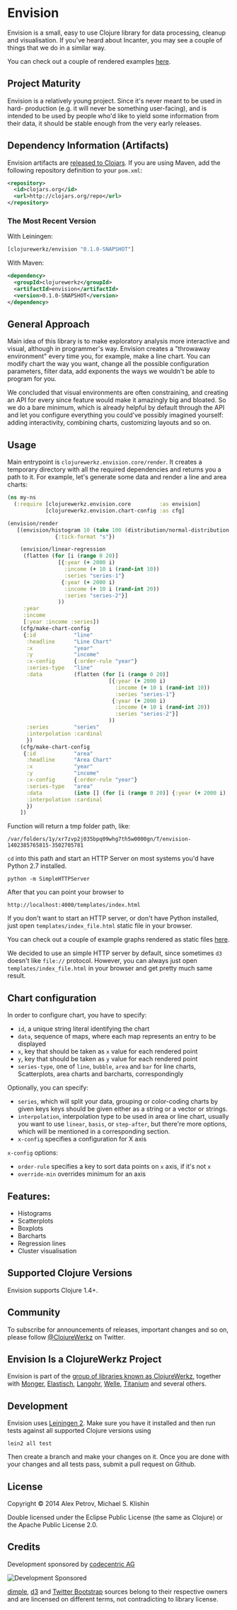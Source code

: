 # Envision

Envision is a small, easy to use Clojure library for data processing, cleanup
and visualisation. If you've heard about Incanter, you may see a couple of things
that we do in a similar way. 

You can check out a couple of rendered examples [here](http://coffeenco.de/articles/envision/templates/index_file.html).

## Project Maturity

Envision is a relatively young project. Since it's never meant to be used in hard-
production (e.g. it will never be something user-facing), and is intended to be 
used by people who'd like to yield some information from their data, it should 
be stable enough from the very early releases.

## Dependency Information (Artifacts)

Envision artifacts are [released to Clojars](https://clojars.org/clojurewerkz/envision). If you are using Maven, add the following repository
definition to your `pom.xml`:

```xml
<repository>
  <id>clojars.org</id>
  <url>http://clojars.org/repo</url>
</repository>
```

### The Most Recent Version

With Leiningen:

``` clojure
[clojurewerkz/envision "0.1.0-SNAPSHOT"]
```

With Maven:

``` xml
<dependency>
  <groupId>clojurewerkz</groupId>
  <artifactId>envision</artifactId>
  <version>0.1.0-SNAPSHOT</version>
</dependency>
```

## General Approach

Main idea of this library is to make exploratory analysis more interactive and visual,
although in programmer's way. Envision creates a "throwaway environment" every time
you, for example, make a line chart. You can modify chart the way you want, change
all the possible configuration parameters, filter data, add exponents the ways we 
wouldn't be able to program for you.

We concluded that visual environments are often constraining, and creating an API
for every since feature would make it amazingly big and bloated. So we do a bare 
minimum, which is already helpful by default through the API and let you configure
everything you could've possibly imagined yourself: adding interactivity, combining
charts, customizing layouts and so on.

## Usage

Main entrypoint is `clojurewerkz.envision.core/render`. It creates a temporary
directory with all the required dependencies and returns you a path to it. For example,
let's generate some data and render a line and area charts:

```clj
(ns my-ns
  (:require [clojurewerkz.envision.core         :as envision]
            [clojurewerkz.envision.chart-config :as cfg]

(envision/render
   [(envision/histogram 10 (take 100 (distribution/normal-distribution 5 10))
               {:tick-format "s"})

    (envision/linear-regression
     (flatten (for [i (range 0 20)]
                [{:year (+ 2000 i)
                  :income (+ 10 i (rand-int 10))
                  :series "series-1"}
                 {:year (+ 2000 i)
                  :income (+ 10 i (rand-int 20))
                  :series "series-2"}]
                ))
     :year
     :income
     [:year :income :series])
    (cfg/make-chart-config
     {:id            "line"
      :headline      "Line Chart"
      :x             "year"
      :y             "income"
      :x-config      {:order-rule "year"}
      :series-type   "line"
      :data          (flatten (for [i (range 0 20)]
                                [{:year (+ 2000 i)
                                  :income (+ 10 i (rand-int 10))
                                  :series "series-1"}
                                 {:year (+ 2000 i)
                                  :income (+ 10 i (rand-int 20))
                                  :series "series-2"}]
                                ))
      :series        "series"
      :interpolation :cardinal
      })
    (cfg/make-chart-config
     {:id            "area"
      :headline      "Area Chart"
      :x             "year"
      :y             "income"
      :x-config      {:order-rule "year"}
      :series-type   "area"
      :data          (into [] (for [i (range 0 20)] {:year (+ 2000 i) :income (+ 10 i (rand-int 10))}))
      :interpolation :cardinal
      })
    ])
```

Function will return a tmp folder path, like: 

```
/var/folders/1y/xr7zvp2j035bpq09whg7th5w0000gn/T/envision-1402385765815-3502705781
```

`cd` into this path and start an HTTP Server on most systems you'd have Python 2.7 installed.

```
python -m SimpleHTTPServer
```

After that you can point your browser to 

```
http://localhost:4000/templates/index.html
```

If you don't want to start an HTTP server, or don't have Python installed, just open `templates/index_file.html` 
static file in your browser.

You can check out a couple of example graphs rendered as static files [here](http://coffeenco.de/articles/envision/templates/index_file.html).

We decided to use an simple HTTP server by default, since sometimes `d3` doesn't like `file://` protocol. However, 
you can always just open `templates/index_file.html` in your browser and get pretty much same result.

## Chart configuration

In order to configure chart, you have to specify:

  * `id`, a unique string literal identifying the chart
  * `data`, sequence of maps, where each map represents an entry to be displayed
  * `x`, key that should be taken as `x` value for each rendered point
  * `y`, key that should be taken as `y` value for each rendered point
  * `series-type`, one of `line`, `bubble`, `area` and `bar` for line charts, Scatterplots, 
     area charts and barcharts, correspondingly     

Optionally, you can specify: 

  * `series`, which will split your data, grouping or color-coding charts by given keys
    keys should be given either as a string or a vector or strings.
  * `interpolation`, interpolation type to be used in area or line chart, usually you want
    to use `linear`, `basis`, or `step-after`, but there're more options, which will be
    mentioned in a corresponding section.
  * `x-config` specifies a configuration for X axis
  
`x-config` options:
  * `order-rule` specifies a key to sort data points on `x` axis, if it's not `x` 
  * `override-min` overrides minimum for an axis
  
## Features:

 * Histograms 
 * Scatterplots
 * Boxplots
 * Barcharts
 * Regression lines
 * Cluster visualisation

## Supported Clojure Versions

Envision supports Clojure 1.4+.

## Community

To subscribe for announcements of releases, important changes and so on, please follow
[@ClojureWerkz](https://twitter.com/#!/clojurewerkz) on Twitter.


## Envision Is a ClojureWerkz Project

Envision is part of the [group of libraries known as ClojureWerkz](http://clojurewerkz.org), together with
[Monger](http://clojuremongodb.info), [Elastisch](http://clojureelasticsearch.info), [Langohr](http://clojurerabbitmq.info),
[Welle](http://clojureriak.info), [Titanium](http://titanium.clojurewerkz.org) and several others.

## Development

Envision uses [Leiningen 2](https://github.com/technomancy/leiningen/blob/master/doc/TUTORIAL.md). Make
sure you have it installed and then run tests against all supported Clojure versions using

```
lein2 all test
```

Then create a branch and make your changes on it. Once you are done with your changes and all
tests pass, submit a pull request on Github.

## License

Copyright © 2014 Alex Petrov, Michael S. Klishin 

Double licensed under the Eclipse Public License (the same as Clojure) or the Apache Public License 2.0.

## Credits

Development sponsored by [codecentric AG](http://codecentric.de)

![Development Sponsored](https://www.codecentric.de/wp-content/themes/ccHomepage/img/logo-codecentric.png)

[dimple](http://dimplejs.org/), [d3](http://d3js.org) and [Twitter Bootstrap](http://getbootstrap.com/) sources 
belong to their respective owners and are lincensed on different terms, not contradicting to library license.
